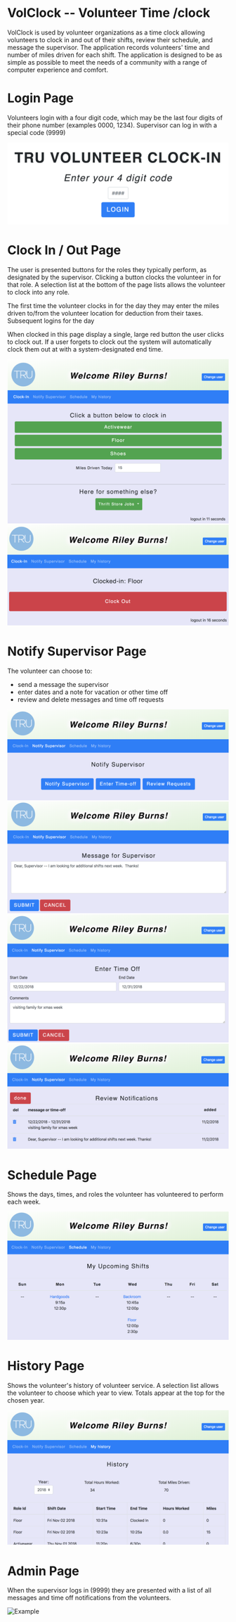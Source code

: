 # VolClock -- Volunteer Time /clock

VolClock is used by volunteer organizations as a time clock allowing volunteers
to clock in and out of their shifts, review their schedule, and message the
supervisor. The application records volunteers' time and number of miles driven
for each shift.  The application is designed to be as simple as possible to
meet the needs of a community with a range of computer experience and comfort.

# Login Page

Volunteers login with a four digit code, which may be the last four digits of
their phone number (examples 0000, 1234).  Supervisor can log in with a special code (9999)

![Example](screenshots/login.png)

# Clock In / Out Page

The user is presented buttons for the roles they typically perform, as designated
by the supervisor.  Clicking a button clocks the volunteer in for that role.  A
selection list at the bottom of the page lists allows the volunteer to clock
into any role.  

The first time the volunteer clocks in for the day they may enter the miles
driven to/from the volunteer location for deduction from their taxes.  
Subsequent
logins for the day

When clocked in this page display a single, large red button the user clicks
to clock out.  If a user forgets to clock out the system will automatically
clock them out at with a system-designated end time.

![Example](screenshots/clockin.png)
![Example](screenshots/clockout.png)

# Notify Supervisor Page

The volunteer can choose to:

* send a message the supervisor  
* enter dates and a note for vacation or other time off
* review and delete messages and time off requests

![Example](screenshots/notify-menu.png)
![Example](screenshots/notify-message.png)
![Example](screenshots/notify-timeoff.png)
![Example](screenshots/notify-review.png)

# Schedule Page

Shows the days, times, and roles the volunteer has volunteered to perform
each week.

![Example](screenshots/schedule.png)

# History Page

Shows the volunteer's history of volunteer service.  A selection list allows
the volunteer to choose which year to view.  Totals appear at the top for
the chosen year.

![Example](screenshots/history.png)

# Admin Page 

When the supervisor logs in (9999) they are presented with a list of all messages
and time off notifications from the volunteers.

![Example](screenshots/admin.png)
